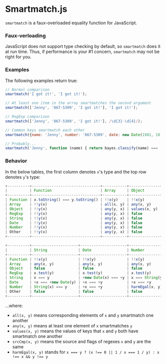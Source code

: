 # Smartmatch.js

`smartmatch` is a faux-overloaded equality function for JavaScript.

### Faux-verloading

JavaScript does not support type checking by default, so `smartmatch` does it at run time.  Thus, if performance is your #1 concern, `smartmatch` may not be right for you.

### Examples

The following examples return true:

```js
// Normal comparison
smartmatch('I got it!', 'I got it!');

// At least one item in the array smartmatches the second argument
smartmatch(['Jenny', '867-5309', 'I got it!'], 'I got it!');

// RegExp comparison
smartmatch(['Jenny', '867-5309', 'I got it!'], /\d{3}-\d{4}/);

// Common keys smartmatch each other
smartmatch({name: 'Jenny', number: '867-5309', date: new Date(1981, 10, 16)}, {date: '16-Nov-1981'});

// Probably...
smartmatch('Jenny', function (name) { return bayes.classify(name) === 'female'; });
```

### Behavior

In the below tables, the first column denotes `x`'s type and the top row denotes `y`'s type:
```js
+----------+-------------------------------+-----------+--------------+--------------+
|          | Function                      | Array     | Object       | RegExp       |
+----------+-------------------------------+-----------+--------------+--------------+
| Function | x.toString() === y.toString() | !!x(y)    | !!x(y)       | !!x(y)       |
| Array    | !!y(x)                        | all(x, y) | any(x, y)    | any(x, y)    |
| Object   | !!y(x)                        | any(y, x) | values(x, y) | false        |
| RegExp   | !!y(x)                        | any(y, x) | false        | srcCmp(x, y) |
| String   | !!y(x)                        | any(y, x) | false        | y.test(x)    |
| Date     | !!y(x)                        | any(y, x) | false        | y.test(x)    |
| Number   | !!y(x)                        | any(y, x) | false        | y.test(x)    |
| Other    | !!y(x)                        | any(y, x) | false        | false        |
+----------+-------------------------------+-----------+--------------+--------------+
```
```js
+----------+---------------------+---------------------+-----------------+-----------+
|          | String              | Date                | Number          | Other     |
+----------+---------------------+---------------------+-----------------+-----------+
| Function | !!x(y)              | !!x(y)              | !!x(y)          | !!x(y)    |
| Array    | any(x, y)           | any(x, y)           | any(x, y)       | any(x, y) |
| Object   | false               | false               | false           | false     |
| RegExp   | x.test(y)           | x.test(y)           | x.test(y)       | false     |
| String   | x === y             | +new Date(x) === +y | x === String(y) | false     |
| Date     | +x === +new Date(y) | +x === +y           | +x === +y       | false     |
| Number   | String(x) === y     | +x === +y           | harmEgal(x, y)  | false     |
| Other    | false               | false               | false           | x === y   |
+----------+---------------------+---------------------+-----------------+-----------+
```
 
...where:
 
* `all(x, y)` means corresponding elements of `x` and `y` smartmatch one another
* `any(x, y)` means at least one element of `x` smartmatches `y`
* `values(x, y)` means the values of keys that `x` and `y` both have smartmatch one another
* `srcCmp(x, y)` means the source and flags of regexes `x` and `y` are the same
* `harmEgal(x, y)` stands for `x === y ? (x !== 0 || 1 / x === 1 / y) : x !== x && y !== y`